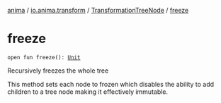 [anima](../../index.md) / [io.anima.transform](../index.md) / [TransformationTreeNode](index.md) / [freeze](./freeze.md)

# freeze

`open fun freeze(): `[`Unit`](https://kotlinlang.org/api/latest/jvm/stdlib/kotlin/-unit/index.html)

Recursively freezes the whole tree

This method sets each node to frozen which disables the ability
to add children to a tree node making it effectively immutable.

